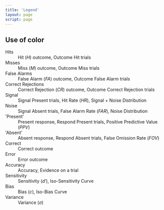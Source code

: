```yaml
---
title: 'Legend'
layout: page
script: page
---
```


## Use of color

<dl class="sdt-legend">
  <dt class="h">Hits</dt>
  <dd>
    <span class="key key Hit">Hit</span>
    (<span class="key key Hit"><var class="math-var">H</var></span>) outcome,
    <span class="key key OutcomeHit">Outcome Hit</span> trials
  </dd>

  <dt class="m">Misses</dt>
  <dd>
    <span class="key key Miss">Miss</span>
    (<span class="key key Miss"><var class="math-var">M</var></span>) outcome,
    <span class="key key OutcomeMiss">Outcome Miss</span> trials
  </dd>

  <dt class="fa">False Alarms</dt>
  <dd>
    <span class="key FalseAlarm">False Alarm</span>
    (<span class="key FalseAlarm"><var class="math-var">FA</var></span>) outcome,
    <span class="key OutcomeFalseAlarm">Outcome False Alarm</span> trials
  </dd>

  <dt class="cr">Correct Rejections</dt>
  <dd>
    <span class="key CorrectRejection">Correct Rejection</span>
    (<span class="key CorrectRejection"><var class="math-var">CR</var></span>) outcome,
    <span class="key OutcomeCorrectRejection">Outcome Correct Rejection</span> trials
  </dd>

  <dt class="hr">Signal</dt>
  <dd>
    <span class="key SignalPresent">Signal Present</span> trials,
    <span class="key HitRate">Hit Rate</span>
    (<span class="key HitRate"><var class="math-var">HR</var></span>),
    <span class="key Signal+NoiseDistribution">Signal + Noise Distribution</span>
  </dd>

  <dt class="far">Noise</dt>
  <dd>
    <span class="key SignalAbsent">Signal Absent</span> trials,
    <span class="key FalseAlarmRate">False Alarm Rate</span>
    (<span class="key FalseAlarmRate"><var class="math-var">FAR</var></span>),
    <span class="key NoiseDistribution">Noise Distribution</span>
  </dd>

  <dt class="present">'Present'</dt>
  <dd>
    <span class="key Present">Present</span> response,
    <span class="key RespondPresent">Respond Present</span> trials,
    <span class="key PositivePredictiveValue">Positive Predictive Value</span>
    (<span class="key PositivePredictiveValue"><var class="math-var">PPV</var></span>)
  </dd>

  <dt class="absent">'Absent'</dt>
  <dd>
    <span class="key Absent">Absent</span> response,
    <span class="key RespondAbsent">Respond Absent</span> trials,
    <span class="key FalseOmissionRate">False Omission Rate</span>
    (<span class="key FalseOmissionRate"><var class="math-var">FOV</var></span>)
  </dd>

  <dt class="correct">Correct</dt>
  <dd>
    <span class="key Correct">Correct</span> outcome
  </dd>

  <dt class="error">Error</dt>
  <dd>
    <span class="key Error">Error</span> outcome
  </dd>

  <dt class="acc">Accuracy</dt>
  <dd>
    <span class="key Accuracy">Accuracy</span>,
    <span class="key Evidence">Evidence</span> on a trial
  </dd>

  <dt class="d">Sensitivity</dt>
  <dd>
    <span class="key Sensitivity">Sensitivity</span>
    (<span class="key Sensitivity"><var class="math-var">d′</var></span>),
    <span class="key Iso-SensitivityCurve">Iso-Sensitivity Curve</span>
  </dd>

  <dt class="c">Bias</dt>
  <dd>
    <span class="key Bias">Bias</span>
    (<span class="key Bias"><var class="math-var">c</var></span>),
    <span class="key Iso-BiasCurve">Iso-Bias Curve</span>
  </dd>

  <dt class="s">Variance</dt>
  <dd>
    <span class="key Variance">Variance</span>
    (<span class="key Variance"><var class="math-var">σ</var></span>)
  </dd>

</dl>
